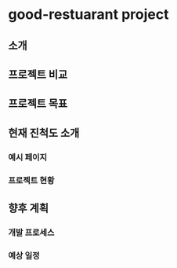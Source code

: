 # good-restuarant project

## 소개

## 프로젝트 비교

## 프로젝트 목표

## 현재 진척도 소개

### 예시 페이지

### 프로젝트 현황

## 향후 계획

### 개발 프로세스

### 예상 일정



